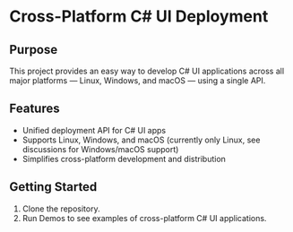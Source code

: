 # Cross-Platform C# UI Deployment

## Purpose

This project provides an easy way to develop C# UI applications across all major platforms — Linux, Windows, and macOS — using a single API.

## Features

- Unified deployment API for C# UI apps
- Supports Linux, Windows, and macOS (currently only Linux, see discussions for Windows/macOS support)
- Simplifies cross-platform development and distribution

## Getting Started

1. Clone the repository.
2. Run Demos to see examples of cross-platform C# UI applications.
